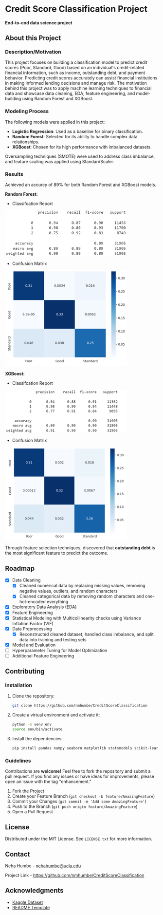 # Credit Score Classification Project

#### End-to-end data science project

## About this Project
  
### Description/Motivation
This project focuses on building a classification model to predict credit scores (Poor, Standard, Good) based on an individual's credit-related financial information, such as income, outstanding debt, and payment behavior. Predicting credit scores accurately can assist financial institutions in making informed lending decisions and manage risk. The motivation behind this project was to apply machine learning techniques to financial data and showcase data cleaning, EDA, feature engineering, and model-building using Random Forest and XGBoost.

### Modeling Process
The following models were applied in this project:
- **Logistic Regression**: Used as a baseline for binary classification.
- **Random Forest**: Selected for its ability to handle complex data relationships.
- **XGBoost**: Chosen for its high performance with imbalanced datasets.

Oversampling techniques (SMOTE) were used to address class imbalance, and feature scaling was applied using StandardScaler.

### Results
Achieved an accurcy of 89% for both Random Forest and XGBoost models.

**Random Forest:** 
- Classifcation Report
<img src="Images/RandomForestReport.png" alt="RF Report" width="400">

- Confusion Matrix
<img src="Images/RF-heatmap.png" alt="RF Heatmap" width="400">

**XGBoost:**
- Classifcation Report
<img src="Images/XGB-report.png" alt="XGB Report" width="400">

- Confusion Matrix
<img src="Images/XGB-heatmap.png" alt="XGB Heatmap" width="400">

Through feature selection techniques, discovered that **outstanding debt** is the most significant feature to predict the outcome.



<!-- ROADMAP -->

## Roadmap
- [X] Data Cleaning
  - [X]  Cleaned numerical data by replacing missing values, removing negative values, outliers, and random characters
  - [X]  Cleaned categorical data by removing random characters and one-hot-encoded everything
- [X] Exploratory Data Analysis (EDA)
- [X] Feature Engineering
- [X] Statistical Modeling with Multicollinearity checks using Variance Inflation Factor (VIF)
- [X] Data Preprocessing
  - [X]  Reconstructed cleaned dataset, handled class imbalance, and split data into training and testing sets
- [X] Model and Evaluation
- [ ] Hyperparameter Tuning for Model Optimization 
- [ ] Additional Feature Engineering

## Contributing
### Installation
1. Clone the repository:
   ```sh
   git clone https://github.com/nmhumbe/CreditScoreClassification
   ```
2. Create a virtual environment and activate it:
   ```sh
   python -m venv env
   source env/bin/activate
   ```
3. Install the dependencies:
   ```sh
   pip install pandas numpy seaborn matplotlib statsmodels scikit-learn imbalanced-learn 
   ```
   
### Guidelines
Contributions are **welcome!** Feel free to fork the repository and submit a pull request. If you find any issues or have ideas for improvements, please open an issue with the tag "enhancement."

1. Fork the Project
2. Create your Feature Branch (`git checkout -b feature/AmazingFeature`)
3. Commit your Changes (`git commit -m 'Add some AmazingFeature'`)
4. Push to the Branch (`git push origin feature/AmazingFeature`)
5. Open a Pull Request
   

<!-- LICENSE -->
## License
Distributed under the MIT License. See `LICENSE.txt` for more information.

<!-- CONTACT -->
## Contact

Neha Humbe - nehahumbe@ucla.edu

Project Link -  https://github.com/nmhumbe/CreditScoreClassification


<!-- ACKNOWLEDGMENTS -->
## Acknowledgments
* [Kaggle Dataset](https://www.kaggle.com/datasets/parisrohan/credit-score-classification)
* [README Template](https://github.com/othneildrew/Best-README-Template)
   
